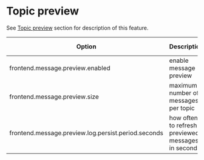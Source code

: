 # Topic preview

See [Topic preview](/user/topic-preview) section for description of this feature.

Option                                              | Description                                        | Default value
--------------------------------------------------- | -------------------------------------------------- | -------------
frontend.message.preview.enabled                    | enable message preview                             | false
frontend.message.preview.size                       | maximum number of messages per topic               | 3
frontend.message.preview.log.persist.period.seconds | how often to refresh previewed messages in seconds | 30
